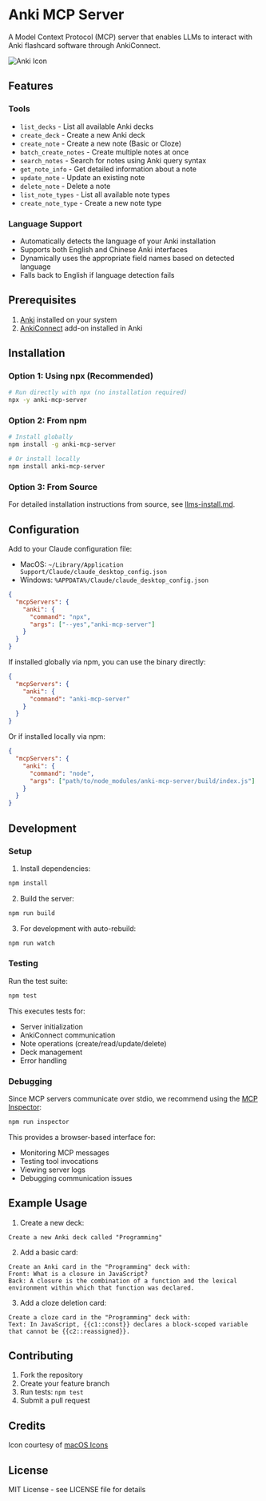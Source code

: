 # Anki MCP Server

A Model Context Protocol (MCP) server that enables LLMs to interact with Anki flashcard software through AnkiConnect.


![Anki Icon](./assets/icon.png)

## Features

### Tools
- `list_decks` - List all available Anki decks
- `create_deck` - Create a new Anki deck
- `create_note` - Create a new note (Basic or Cloze)
- `batch_create_notes` - Create multiple notes at once
- `search_notes` - Search for notes using Anki query syntax
- `get_note_info` - Get detailed information about a note
- `update_note` - Update an existing note
- `delete_note` - Delete a note
- `list_note_types` - List all available note types
- `create_note_type` - Create a new note type

### Language Support
- Automatically detects the language of your Anki installation
- Supports both English and Chinese Anki interfaces
- Dynamically uses the appropriate field names based on detected language
- Falls back to English if language detection fails

## Prerequisites

1. [Anki](https://apps.ankiweb.net/) installed on your system
2. [AnkiConnect](https://ankiweb.net/shared/info/2055492159) add-on installed in Anki

## Installation

### Option 1: Using npx (Recommended)

```bash
# Run directly with npx (no installation required)
npx -y anki-mcp-server
```

### Option 2: From npm

```bash
# Install globally
npm install -g anki-mcp-server

# Or install locally
npm install anki-mcp-server
```

### Option 3: From Source

For detailed installation instructions from source, see [llms-install.md](llms-install.md).

## Configuration

Add to your Claude configuration file:
- MacOS: `~/Library/Application Support/Claude/claude_desktop_config.json`
- Windows: `%APPDATA%/Claude/claude_desktop_config.json`

```json
{
  "mcpServers": {
    "anki": {
      "command": "npx",
      "args": ["--yes","anki-mcp-server"]
    }
  }
}
```

If installed globally via npm, you can use the binary directly:

```json
{
  "mcpServers": {
    "anki": {
      "command": "anki-mcp-server"
    }
  }
}
```

Or if installed locally via npm:

```json
{
  "mcpServers": {
    "anki": {
      "command": "node",
      "args": ["path/to/node_modules/anki-mcp-server/build/index.js"]
    }
  }
}
```

## Development

### Setup

1. Install dependencies:
```bash
npm install
```

2. Build the server:
```bash
npm run build
```

3. For development with auto-rebuild:
```bash
npm run watch
```

### Testing

Run the test suite:
```bash
npm test
```

This executes tests for:
- Server initialization
- AnkiConnect communication
- Note operations (create/read/update/delete)
- Deck management
- Error handling

### Debugging

Since MCP servers communicate over stdio, we recommend using the [MCP Inspector](https://github.com/modelcontextprotocol/inspector):

```bash
npm run inspector
```

This provides a browser-based interface for:
- Monitoring MCP messages
- Testing tool invocations
- Viewing server logs
- Debugging communication issues

## Example Usage

1. Create a new deck:
```
Create a new Anki deck called "Programming"
```

2. Add a basic card:
```
Create an Anki card in the "Programming" deck with:
Front: What is a closure in JavaScript?
Back: A closure is the combination of a function and the lexical environment within which that function was declared.
```

3. Add a cloze deletion card:
```
Create a cloze card in the "Programming" deck with:
Text: In JavaScript, {{c1::const}} declares a block-scoped variable that cannot be {{c2::reassigned}}.
```

## Contributing

1. Fork the repository
2. Create your feature branch
3. Run tests: `npm test`
4. Submit a pull request

## Credits

Icon courtesy of [macOS Icons](https://macosicons.com/#/?icon=mWDBpVXqbc)

## License

MIT License - see LICENSE file for details
